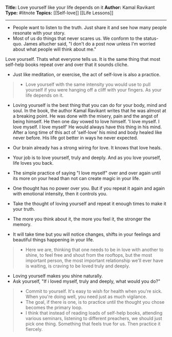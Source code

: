 **Title:** Love yourself like your life depends on it
**Author:** Kamal Ravikant
**Type:** #litnote 
**Topics:** [[Self-love]] [[Life Lessons]]

----

- People want to listen to the truth. Just share it and see how many people resonate with your story.
- Most of us do things that never scares us. We conform to the status-quo. James altucher said, "I don't do a post now unless I'm worried about what people will think about me."

Love yourself. Thats what everyone tells us. It is the same thing that most self-help books repeat over and over that it sounds cliche. 
- Just like meditation, or exercise, the act of self-love is also a practice.
> - Love yourself with the same intensity you would use to pull yourself if you were hanging off a cliff with your fingers. As your life depends on it.
- Loving yourself is the best thing that you can do for your body, mind and soul.
In the book, the author Kamal Ravikant writes that he was almost at a breaking point. He was done with the misery, pain and the angst of being himself. He then one day vowed to love himself. 'I love myself. I love myself. I love myself' He would always have this thing in his mind. After a long time of this act of 'self-love' his mind and body healed like never before. His life got better in ways he never expected.

- Our brain already has a strong wiring for love. It knows that love heals.
- Your job is to love yourself, truly and deeply. And as you love yourself, life loves you back.
- The simple practice of saying "I love myself" over and over again until its more on your head than not can create magic in your life.
- One thought has no power over you.  But if you repeat it again and again with emotional intensity, then it controls you.
- Take the thought of loving yourself and repeat it enough times to make it your truth.
- The more you think about it, the more you feel it, the stronger the memory.
- It will take time but you will notice changes, shifts in your feelings and beautiful things happening in your life.
> - Here we are, thinking that one needs to be in love with another to shine, to feel free and shout from the rooftops, but the most important person, the most important relationship we'll ever have is waiting, is craving to be loved truly and deeply.
- Loving yourself makes you shine naturally.
- Ask yourself, "If i loved myself, truly and deeply, what would you do?"
> - Commit to yourself. It's easy to wish for health when you're sick. When you're doing well, you need just as much vigilance.
> - The goal, if there is one, is to practice until the thought you chose becomes the primary loop.
> - I think that instead of reading loads of self-help books, attending various seminars, listening to different preachers, we should just pick one thing. Something that feels true for us. Then practice it fiercely.

 

